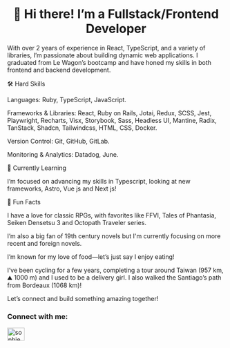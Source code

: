 <h1 align='center'>👋 Hi there! I’m a Fullstack/Frontend Developer </h1> 

With over 2 years of experience in React, TypeScript, and a variety of libraries, I’m passionate about building dynamic web applications. I graduated from Le Wagon’s bootcamp and have honed my skills in both frontend and backend development. 

🛠 Hard Skills 

Languages: Ruby, TypeScript, JavaScript. 

Frameworks & Libraries: React, Ruby on Rails, Jotai, Redux, SCSS, Jest, Playwright, Recharts, Visx, Storybook, Sass, Headless UI, Mantine, Radix, TanStack, Shadcn, Tailwindcss, HTML, CSS, Docker. 

Version Control: Git, GitHub, GitLab. 

Monitoring & Analytics: Datadog, June. 


🌱 Currently Learning 

I’m focused on advancing my skills in Typescript, looking at new frameworks, Astro, Vue js and Next js!


💖 Fun Facts

I have a love for classic RPGs, with favorites like FFVI, Tales of Phantasia, Seiken Densetsu 3 and Octopath Traveler series. 

I’m also a big fan of 19th century novels but I'm currently focusing on more recent and foreign novels. 


I’m known for my love of food—let’s just say I enjoy eating!  

I’ve been cycling for a few years, completing a tour around Taiwan (957 km, ⛰️ 1000 m) and I used to be a delivery girl.
I also walked the Santiago’s path from Bordeaux (1068 km)!

Let’s connect and build something amazing together! 


<h3 align="left">Connect with me:</h3>
<p align="left">
<a href="https://www.linkedin.com/in/sophie-bel" target="blank"><img align="center" src="https://raw.githubusercontent.com/rahuldkjain/github-profile-readme-generator/master/src/images/icons/Social/linked-in-alt.svg" alt="sophie bel 貝姿穎" height="30" width="40" /></a>
</p>

